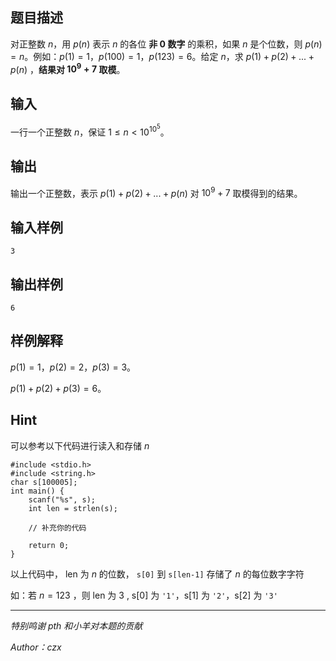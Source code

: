 ## 题目描述

对正整数 $n$，用 $p(n)$ 表示 $n$ 的各位 **非 $0$ 数字** 的乘积，如果 $n$ 是个位数，则 $p(n)=n$。例如：$p(1)=1$，$p(100)=1$，$p(123)=6$。给定 $n$，求 $p(1)+p(2)+...+p(n)$ ，**结果对 $10^9+7$ 取模**。

## 输入

一行一个正整数 $n$，保证 $1 \leq n < 10^{10^5}$。

## 输出

输出一个正整数，表示 $p(1)+p(2)+...+p(n)$ 对 $10^9+7$ 取模得到的结果。

## 输入样例

    3

## 输出样例

    6

## 样例解释

$p(1)=1$，$p(2)=2$，$p(3)=3$。

$p(1)+p(2)+p(3)=6$。

## Hint

可以参考以下代码进行读入和存储 $n$ 

    #include <stdio.h>
    #include <string.h>
    char s[100005];
    int main() {
        scanf("%s", s);
        int len = strlen(s);
        
        // 补充你的代码
        
        return 0;
    }

以上代码中， len 为 $n$ 的位数， ``s[0]`` 到 ``s[len-1]`` 存储了 $n$ 的每位数字字符

如：若 $n=123$ ，则 len 为 3 , s[0] 为 ``'1'``，s[1] 为 ``'2'``，s[2] 为 ``'3'``

---

*特别鸣谢 pth 和小羊对本题的贡献*

*Author：czx*